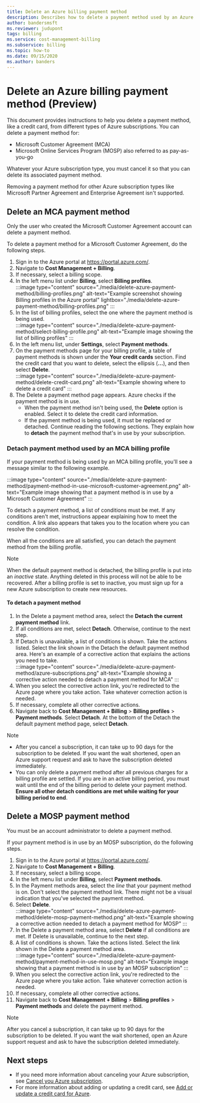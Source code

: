 ```yaml
---
title: Delete an Azure billing payment method
description: Describes how to delete a payment method used by an Azure subscription.
author: bandersmsft
ms.reviewer: judupont
tags: billing
ms.service: cost-management-billing
ms.subservice: billing
ms.topic: how-to
ms.date: 09/15/2020
ms.author: banders
---
```


# Delete an Azure billing payment method (Preview)

This document provides instructions to help you delete a payment method, like a credit card, from different types of Azure subscriptions. You can delete a payment method for:

- Microsoft Customer Agreement (MCA)
- Microsoft Online Services Program (MOSP) also referred to as pay-as-you-go

Whatever your Azure subscription type, you must cancel it so that you can delete its associated payment method.

Removing a payment method for other Azure subscription types like Microsoft Partner Agreement and Enterprise Agreement isn't supported.

## Delete an MCA payment method

Only the user who created the Microsoft Customer Agreement account can delete a payment method.

To delete a payment method for a Microsoft Customer Agreement, do the following steps.

1. Sign in to the Azure portal at https://portal.azure.com/.
1. Navigate to **Cost Management + Billing**.
1. If necessary, select a billing scope.
1. In the left menu list under **Billing**, select **Billing profiles**.  
    :::image type="content" source="./media/delete-azure-payment-method/billing-profiles.png" alt-text="Example screenshot showing Billing profiles in the Azure portal" lightbox="./media/delete-azure-payment-method/billing-profiles.png" :::
1. In the list of billing profiles, select the one where the payment method is being used.  
    :::image type="content" source="./media/delete-azure-payment-method/select-billing-profile.png" alt-text="Example image showing the list of billing profiles" :::
1. In the left menu list, under **Settings**, select **Payment methods**.
1. On the payment methods page for your billing profile, a table of payment methods is shown under the **Your credit cards** section. Find the credit card that you want to delete, select the ellipsis (**…**), and then select **Delete**.  
    :::image type="content" source="./media/delete-azure-payment-method/delete-credit-card.png" alt-text="Example showing where to delete a credit card" :::
1. The Delete a payment method page appears. Azure checks if the payment method is in use.
    - When the payment method isn't being used, the **Delete** option is enabled. Select it to delete the credit card information.
    - If the payment method is being used, it must be replaced or detached. Continue reading the following sections. They explain how to **detach** the payment method that's in use by your subscription.

### Detach payment method used by an MCA billing profile

If your payment method is being used by an MCA billing profile, you'll see a message similar to the following example.

:::image type="content" source="./media/delete-azure-payment-method/payment-method-in-use-microsoft-customer-agreement.png" alt-text="Example image showing that a payment method is in use by a Microsoft Customer Agreement" :::

To detach a payment method, a list of conditions must be met. If any conditions aren't met, instructions appear explaining how to meet the condition. A link also appears that takes you to the location where you can resolve the condition.

When all the conditions are all satisfied, you can detach the payment method from the billing profile.

> [!NOTE]
> When the default payment method is detached, the billing profile is put into an _inactive_ state. Anything deleted in this process will not be able to be recovered. After a billing profile is set to inactive, you must sign up for a new Azure subscription to create new resources.

#### To detach a payment method

1. In the Delete a payment method area, select the **Detach the current payment method** link.
1. If all conditions are met, select **Detach**. Otherwise, continue to the next step.
1. If Detach is unavailable, a list of conditions is shown. Take the actions listed. Select the link shown in the Detach the default payment method area. Here's an example of a corrective action that explains the actions you need to take.  
    :::image type="content" source="./media/delete-azure-payment-method/azure-subscriptions.png" alt-text="Example showing a corrective action needed to detach a payment method for MCA" :::
1. When you select the corrective action link, you're redirected to the Azure page where you take action. Take whatever correction action is needed.
1. If necessary, complete all other corrective actions.
1. Navigate back to **Cost Management + Billing** > **Billing profiles** > **Payment methods**. Select **Detach**. At the bottom of the Detach the default payment method page, select **Detach**.

> [!NOTE]
> - After you cancel a subscription, it can take up to 90 days for the subscription to be deleted. If you want the wait shortened, open an Azure support request and ask to have the subscription deleted immediately.
> - You can only delete a payment method after all previous charges for a billing profile are settled. If you are in an active billing period, you must wait until the end of the billing period to delete your payment method. **Ensure all other detach conditions are met while waiting for your billing period to end**.

## Delete a MOSP payment method

You must be an account administrator to delete a payment method.

If your payment method is in use by an MOSP subscription, do the following steps.

1. Sign in to the Azure portal at https://portal.azure.com/.
1. Navigate to **Cost Management + Billing**.
1. If necessary, select a billing scope.
1. In the left menu list under **Billing**, select **Payment methods**.
1. In the Payment methods area, select the _line_ that your payment method is on. Don't select the payment method link. There might not be a visual indication that you've selected the payment method.
1. Select **Delete**.  
    :::image type="content" source="./media/delete-azure-payment-method/delete-mosp-payment-method.png" alt-text="Example showing a corrective action needed to detach a payment method for MOSP" :::
1. In the Delete a payment method area, select **Delete** if all conditions are met. If Delete is unavailable, continue to the next step.
1. A list of conditions is shown. Take the actions listed. Select the link shown in the Delete a payment method area.  
    :::image type="content" source="./media/delete-azure-payment-method/payment-method-in-use-mosp.png" alt-text="Example image showing that a payment method is in use by an MOSP subscription" :::
1. When you select the corrective action link, you're redirected to the Azure page where you take action. Take whatever correction action is needed.
1. If necessary, complete all other corrective actions.
1. Navigate back to **Cost Management + Billing** > **Billing profiles** > **Payment methods** and delete the payment method.

> [!NOTE]
> After you cancel a subscription, it can take up to 90 days for the subscription to be deleted. If you want the wait shortened, open an Azure support request and ask to have the subscription deleted immediately.

## Next steps

- If you need more information about canceling your Azure subscription, see [Cancel you Azure subscription](cancel-azure-subscription.md).
- For more information about adding or updating a credit card, see [Add or update a credit card for Azure](change-credit-card.md).